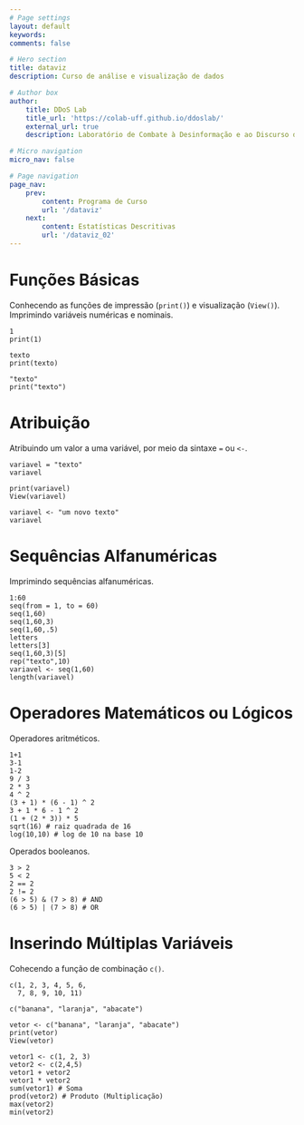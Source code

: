 ```yaml
---
# Page settings
layout: default
keywords:
comments: false

# Hero section
title: dataviz
description: Curso de análise e visualização de dados

# Author box
author:
    title: DDoS Lab
    title_url: 'https://colab-uff.github.io/ddoslab/'
    external_url: true
    description: Laboratório de Combate à Desinformação e ao Discurso de Ódio em Sistemas de Comunicação em Rede

# Micro navigation
micro_nav: false

# Page navigation
page_nav:
    prev:
        content: Programa de Curso
        url: '/dataviz'
    next:
        content: Estatísticas Descritivas
        url: '/dataviz_02'
---
```


# Funções Básicas

Conhecendo as funções de impressão (`print()`) e visualização (`View()`).
Imprimindo variáveis numéricas e nominais.

```
1
print(1)

texto
print(texto)

"texto"
print("texto")
```

# Atribuição

Atribuindo um valor a uma variável, por meio da sintaxe `=` ou `<-`.

```
variavel = "texto"
variavel

print(variavel)
View(variavel)

variavel <- "um novo texto"
variavel
```

# Sequências Alfanuméricas

Imprimindo sequências alfanuméricas.

```
1:60
seq(from = 1, to = 60)
seq(1,60)
seq(1,60,3)
seq(1,60,.5)
letters
letters[3]
seq(1,60,3)[5]
rep("texto",10)
variavel <- seq(1,60)
length(variavel)
```

# Operadores Matemáticos ou Lógicos

Operadores aritméticos.

```
1+1
3-1
1-2
9 / 3
2 * 3
4 ^ 2
(3 + 1) * (6 - 1) ^ 2
3 + 1 * 6 - 1 ^ 2
(1 + (2 * 3)) * 5
sqrt(16) # raiz quadrada de 16
log(10,10) # log de 10 na base 10
```

Operados booleanos.

```
3 > 2
5 < 2
2 == 2
2 != 2
(6 > 5) & (7 > 8) # AND
(6 > 5) | (7 > 8) # OR
```

# Inserindo Múltiplas Variáveis

Cohecendo a função de combinação `c()`.

```
c(1, 2, 3, 4, 5, 6,
  7, 8, 9, 10, 11)

c("banana", "laranja", "abacate")

vetor <- c("banana", "laranja", "abacate")
print(vetor)
View(vetor)

vetor1 <- c(1, 2, 3)
vetor2 <- c(2,4,5)
vetor1 + vetor2
vetor1 * vetor2
sum(vetor1) # Soma
prod(vetor2) # Produto (Multiplicação)
max(vetor2)
min(vetor2)
```

